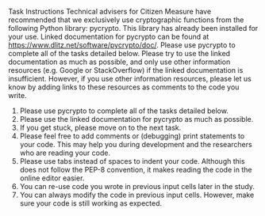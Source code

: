Task Instructions
Technical advisers for Citizen Measure have recommended that we exclusively use cryptographic functions from the following Python library: pycrypto.
This library has already been installed for your use. Linked documentation for pycrypto can be found at https://www.dlitz.net/software/pycrypto/doc/. Please use pycrypto to complete all of the tasks detailed below. Please try to use the linked documentation as much as possible, and only use other information resources (e.g. Google or StackOverflow) if the linked documentation is insufficient. However, if you use other information resources, please let us know by adding links to these resources as comments to the code you write.
1. Please use pycrypto to complete all of the tasks detailed below.
2. Please use the linked documentation for pycrypto as much as possible.
3. If you get stuck, please move on to the next task.
4. Please feel free to add comments or (debugging) print statements to your code. This may help you during development and the researchers who are reading your code.
5. Please use tabs instead of spaces to indent your code. Although this does not follow the PEP-8 convention, it makes reading the code in the online editor easier.
6. You can re-use code you wrote in previous input cells later in the study.
7. You can always modify the code in previous input cells. However, make sure your code is still working as expected.
